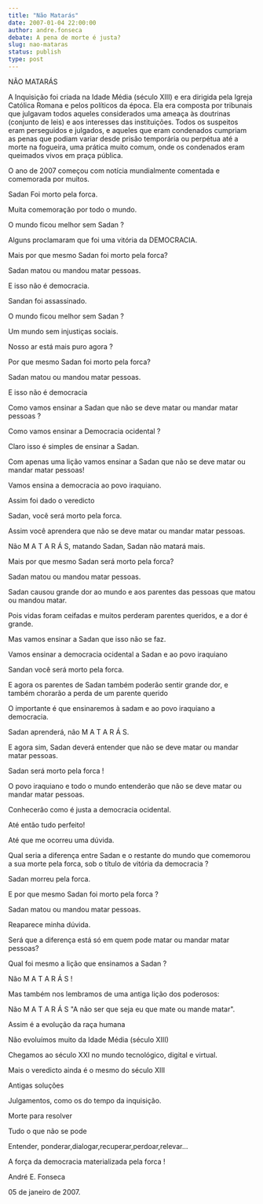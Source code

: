 ```yaml
---
title: "Não Matarás"
date: 2007-01-04 22:00:00
author: andre.fonseca
debate: A pena de morte é justa?
slug: nao-mataras
status: publish 
type: post
---
```


NÃO MATARÁS  

 A Inquisição foi criada na Idade Média (século XIII) e era dirigida pela Igreja Católica Romana e pelos políticos da época. Ela era composta por tribunais que julgavam todos aqueles considerados uma ameaça às doutrinas (conjunto de leis) e aos interesses das instituições. Todos os suspeitos eram perseguidos e julgados, e aqueles que eram condenados cumpriam as penas que podiam variar desde prisão temporária ou perpétua até a morte na fogueira, uma prática muito comum, onde os condenados eram queimados vivos em praça pública.   

O ano de 2007 começou com notícia mundialmente comentada e comemorada por muitos.  

Sadan Foi morto pela forca.  

Muita comemoração por todo o mundo.  

O mundo ficou melhor sem Sadan ?  

Alguns proclamaram que foi uma vitória da DEMOCRACIA.  

Mais por que mesmo Sadan foi morto pela forca?  

Sadan matou ou mandou matar pessoas.  

E isso não é democracia.  

Sandan foi assassinado.  

O mundo ficou melhor sem Sadan ?  

Um mundo sem injustiças sociais.  

Nosso ar está mais puro agora ?  

Por que mesmo Sadan foi morto pela forca?  

Sadan matou ou mandou matar pessoas.  

E isso não é democracia  

Como vamos ensinar a Sadan que não se deve matar ou mandar matar pessoas ?  

Como vamos ensinar a Democracia ocidental ?  

Claro isso é simples de ensinar a Sadan.  

Com apenas uma lição vamos ensinar a Sadan que não se deve matar ou mandar matar pessoas!  

Vamos ensina a democracia ao povo iraquiano.  

Assim foi dado o veredicto   

Sadan, você será morto pela forca.   

Assim você aprendera que não se deve matar ou mandar matar pessoas.  

Não M A T A R Á S, matando Sadan, Sadan não matará mais.  

Mais por que mesmo Sadan será morto pela forca?  

Sadan matou ou mandou matar pessoas.  

Sadan causou grande dor ao mundo e aos parentes das pessoas que matou ou mandou matar.  

Pois vidas foram ceifadas e muitos perderam parentes queridos, e a dor é grande.  

Mas vamos ensinar a Sadan que isso não se faz.  

Vamos ensinar a democracia ocidental a Sadan e ao povo iraquiano  

Sandan você será morto pela forca.  

E agora os parentes de Sadan também poderão sentir grande dor, e também chorarão a perda de um parente querido  

O importante é que ensinaremos à sadam e ao povo iraquiano a democracia.  

Sadan aprenderá, não M A T A R Á S.  

E agora sim, Sadan deverá entender que não se deve matar ou mandar matar pessoas.  

Sadan será morto pela forca !  

O povo iraquiano e todo o mundo entenderão que não se deve matar ou mandar matar pessoas.  

Conhecerão como é justa a democracia ocidental.  

  

  

Até então tudo perfeito!   

Até que me ocorreu uma dúvida.  

Qual seria a diferença entre Sadan e o restante do mundo que comemorou a sua morte pela forca, sob o título de vitória da democracia ?  

Sadan morreu pela forca.  

E por que mesmo Sadan foi morto pela forca ?  

Sadan matou ou mandou matar pessoas.  

Reaparece minha dúvida.   

Será que a diferença está só em quem pode matar ou mandar matar pessoas?  

Qual foi mesmo a lição que ensinamos a Sadan ?  

Não M A T A R Á S !   

Mas também nos lembramos de uma antiga lição dos poderosos:  

Não M A T A R Á S "A não ser que seja eu que mate ou mande matar".  

Assim é a evolução da raça humana  

Não evoluímos muito da Idade Média (século XIII)  

Chegamos ao século XXI no mundo tecnológico, digital e virtual.  

Mais o veredicto ainda é o mesmo do século XIII  

Antigas soluções   

Julgamentos, como os do tempo da inquisição.  

Morte para resolver   

Tudo o que não se pode   

Entender, ponderar,dialogar,recuperar,perdoar,relevar...   

A força da democracia materializada pela forca !  

  

André E. Fonseca  

05 de janeiro de 2007.
